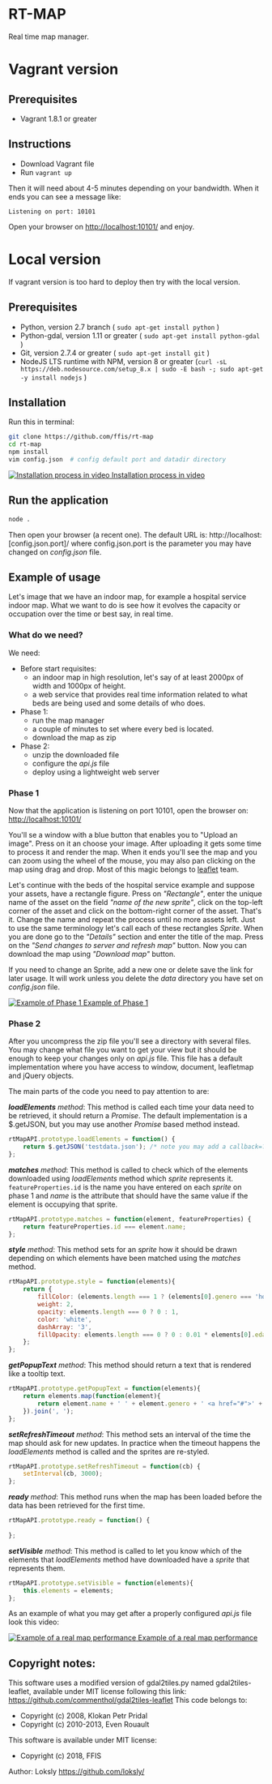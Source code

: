 # RT-MAP

Real time map manager.

# Vagrant version 

## Prerequisites
* Vagrant 1.8.1 or greater

## Instructions

* Download Vagrant file
* Run ```vagrant up```

Then it will need about 4-5 minutes depending on your bandwidth. When it ends you can see a message like:

```text
Listening on port: 10101
```

Open your browser on [http://localhost:10101/](http://localhost:10101/) and enjoy.


# Local version

If vagrant version is too hard to deploy then try with the local version.

## Prerequisites

* Python, version 2.7 branch ( ```sudo apt-get install python``` )
* Python-gdal, version 1.11 or greater ( ```sudo apt-get install python-gdal``` )
* Git, version 2.7.4 or greater ( ```sudo apt-get install git``` )
* NodeJS LTS runtime with NPM, version 8 or greater (```curl -sL https://deb.nodesource.com/setup_8.x | sudo -E bash -; sudo apt-get -y install nodejs``` )

## Installation

Run this in terminal:

```bash
git clone https://github.com/ffis/rt-map
cd rt-map
npm install
vim config.json  # config default port and datadir directory
```

[![Installation process in video](https://img.youtube.com/vi/uhI4jy1_Hec/0.jpg) Installation process in video](https://www.youtube.com/watch?v=uhI4jy1_Hec)

## Run the application

```bash
node .
```

Then open your browser (a recent one). The default URL is: http://localhost:[config.json.port]/
where config.json.port is the parameter you may have changed on _config.json_ file.

## Example of usage

Let's image that we have an indoor map, for example a hospital service indoor map.
What we want to do is see how it evolves the capacity or occupation over the time
or best say, in real time.

### What do we need?

We need:

+ Before start requisites:
  - an indoor map in high resolution, let's say of at least 2000px of width and 1000px of height.
  - a web service that provides real time information related to what beds are being used and
  some details of who does.
+ Phase 1:
  - run the map manager
  - a couple of minutes to set where every bed is located.
  - download the map as zip
+ Phase 2:
  - unzip the downloaded file
  - configure the _api.js_ file
  - deploy using a lightweight web server

### Phase 1

Now that the application is listening on port 10101, open the browser on:
[http://localhost:10101/](http://localhost:10101/)

You'll se a window with a blue button that enables you to "Upload an image".
Press on it an choose your image.
After uploading it gets some time to process it and render the map.
When it ends you'll see the map and you can zoom using the wheel of the mouse,
you may also pan clicking on the map using drag and drop.
Most of this magic belongs to [leaflet](http://leafletjs.com/) team.

Let's continue with the beds of the hospital service example and suppose your assets,
have a rectangle figure. Press on _"Rectangle"_, enter the unique name of the asset on the field
_"name of the new sprite"_, click on the top-left corner of the asset and click on the bottom-right
corner of the asset. That's it. Change the name and repeat the process until no more assets left.
Just to use the same terminology let's call each of these rectangles _Sprite_.
When you are done go to the _"Details"_ section and enter the title of the map. Press on the
_"Send changes to server and refresh map"_ button. Now you can download the map using _"Download map"_
button.

If you need to change an Sprite, add a new one or delete save the link for later usage.
It will work unless you delete the _data_ directory you have set on _config.json_ file.


[![Example of Phase 1](https://img.youtube.com/vi/d0-uBRhWkgw/0.jpg) Example of Phase 1](https://www.youtube.com/watch?v=d0-uBRhWkgw)

### Phase 2

After you uncompress the zip file you'll see a directory with several files.
You may change what file you want to get your view but it should be enough to
keep your changes only on _api.js_ file.
This file has a default implementation where you have access to window, document, leafletmap and jQuery objects.

The main parts of the code you need to pay attention to are:


_**loadElements** method_: This method is called each time your data need to be retrieved, it should return a _Promise_.
The default implementation is a $.getJSON, but you may use another _Promise_ based method instead.

```js
rtMapAPI.prototype.loadElements = function() {
	return $.getJSON('testdata.json'); /* note you may add a callback=? parameter to use JSONP */
};
```


_**matches** method_: This method is called to check which of the elements downloaded using _loadElements_ method which _sprite_ represents it.
```featureProperties.id``` is the name you have entered on each _sprite_ on phase 1 and _name_ is the attribute that should have the same value if the element is occupying that sprite.

```js
rtMapAPI.prototype.matches = function(element, featureProperties) {
	return featureProperties.id === element.name;
};
```


_**style** method_: This method sets for an _sprite_ how it should be drawn depending on which elements have been matched using the _matches_ method.

```js
rtMapAPI.prototype.style = function(elements){
	return {
		fillColor: (elements.length === 1 ? (elements[0].genero === 'hombre' ? '#4E2AFC' : '#FC4E2A') : '#FC4AE2'),
		weight: 2,
		opacity: elements.length === 0 ? 0 : 1,
		color: 'white',
		dashArray: '3',
		fillOpacity: elements.length === 0 ? 0 : 0.01 * elements[0].edad
	};
};
```

_**getPopupText** method_: This method should return a text that is rendered like a tooltip text.

```js
rtMapAPI.prototype.getPopupText = function(elements){
	return elements.map(function(element){
		return element.name + ' ' + element.genero + ' <a href="#">' + element.edad + '</a>';
	}).join(', ');
};
```

_**setRefreshTimeout** method_: This method sets an interval of the time the map should ask for new updates.
In practice when the timeout happens the _loadElements_ method is called and the sprites are re-styled.

```js
rtMapAPI.prototype.setRefreshTimeout = function(cb) {
	setInterval(cb, 3000);
};
```

_**ready** method_: This method runs when the map has been loaded before the data has been retrieved for the first time.
```js
rtMapAPI.prototype.ready = function() {
	
};
```

_**setVisible** method_: This method is called to let you know which of the elements that _loadElements_
method have downloaded have a _sprite_ that represents them.

```js
rtMapAPI.prototype.setVisible = function(elements){
	this.elements = elements;
};
```


As an example of what you may get after a properly configured _api.js_ file look this video:

[![Example of a real map performance](https://img.youtube.com/vi/iFfwqODGM2o/0.jpg) Example of a real map performance](https://www.youtube.com/watch?v=iFfwqODGM2o)



## Copyright notes:

This software uses a modified version of  gdal2tiles.py named gdal2tiles-leaflet,
available under MIT license following this link: https://github.com/commenthol/gdal2tiles-leaflet
This code belongs to:
* Copyright (c) 2008, Klokan Petr Pridal
* Copyright (c) 2010-2013, Even Rouault


This software is available under MIT license:
* Copyright (c) 2018, FFIS
 
 Author: Loksly https://github.com/loksly/
